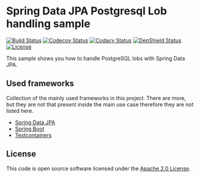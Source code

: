 # Spring Data JPA Postgresql Lob handling sample
[![Build Status](https://travis-ci.org/ingogriebsch/sample-spring-data-jpa-postgresql-lob-handling.svg?branch=master)](https://travis-ci.org/ingogriebsch/sample-spring-data-jpa-postgresql-lob-handling)
[![Codecov Status](https://codecov.io/gh/ingogriebsch/sample-spring-data-jpa-postgresql-lob-handling/branch/master/graph/badge.svg)](https://codecov.io/gh/ingogriebsch/sample-spring-data-jpa-postgresql-lob-handling)
[![Codacy Status](https://api.codacy.com/project/badge/Grade/dea07e5254154aba99a941d6091d1c0c)](https://www.codacy.com/app/ingo.griebsch/sample-spring-data-jpa-postgresql-lob-handling?utm_source=github.com&utm_medium=referral&utm_content=ingogriebsch/sample-spring-data-jpa-postgresql-lob-handling&utm_campaign=Badge_Grade)
[![DepShield Status](https://depshield.sonatype.org/badges/ingogriebsch/sample-spring-data-jpa-postgresql-lob-handling/depshield.svg)](https://depshield.github.io)
[![License](http://img.shields.io/:license-apache-blue.svg)](http://www.apache.org/licenses/LICENSE-2.0.html)

This sample shows you how to handle PostgreSQL lobs with Spring Data JPA.

## Used frameworks
Collection of the mainly used frameworks in this project. There are more, but they are not that present inside the main use case therefore they are not listed here.

*   [Spring Data JPA](https://docs.spring.io/spring-data/jpa/docs/1.11.10.RELEASE/reference/html/)
*   [Spring Boot](https://docs.spring.io/spring-boot/docs/1.5.10.RELEASE/reference/htmlsingle/)
*   [Testcontainers](https://www.testcontainers.org/)

## License
This code is open source software licensed under the [Apache 2.0 License](https://www.apache.org/licenses/LICENSE-2.0.html).
